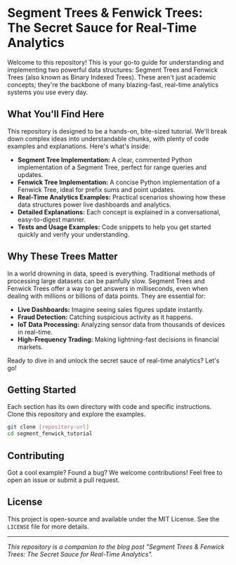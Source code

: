 # Segment Trees & Fenwick Trees: The Secret Sauce for Real-Time Analytics

Welcome to this repository! This is your go-to guide for understanding and implementing two powerful data structures: Segment Trees and Fenwick Trees (also known as Binary Indexed Trees). These aren't just academic concepts; they're the backbone of many blazing-fast, real-time analytics systems you use every day.

## What You'll Find Here

This repository is designed to be a hands-on, bite-sized tutorial. We'll break down complex ideas into understandable chunks, with plenty of code examples and explanations. Here's what's inside:

*   **Segment Tree Implementation:** A clear, commented Python implementation of a Segment Tree, perfect for range queries and updates.
*   **Fenwick Tree Implementation:** A concise Python implementation of a Fenwick Tree, ideal for prefix sums and point updates.
*   **Real-Time Analytics Examples:** Practical scenarios showing how these data structures power live dashboards and analytics.
*   **Detailed Explanations:** Each concept is explained in a conversational, easy-to-digest manner.
*   **Tests and Usage Examples:** Code snippets to help you get started quickly and verify your understanding.

## Why These Trees Matter

In a world drowning in data, speed is everything. Traditional methods of processing large datasets can be painfully slow. Segment Trees and Fenwick Trees offer a way to get answers in milliseconds, even when dealing with millions or billions of data points. They are essential for:

*   **Live Dashboards:** Imagine seeing sales figures update instantly.
*   **Fraud Detection:** Catching suspicious activity as it happens.
*   **IoT Data Processing:** Analyzing sensor data from thousands of devices in real-time.
*   **High-Frequency Trading:** Making lightning-fast decisions in financial markets.

Ready to dive in and unlock the secret sauce of real-time analytics? Let's go!

## Getting Started

Each section has its own directory with code and specific instructions. Clone this repository and explore the examples.

```bash
git clone [repository-url]
cd segment_fenwick_tutorial
```

## Contributing

Got a cool example? Found a bug? We welcome contributions! Feel free to open an issue or submit a pull request.

## License

This project is open-source and available under the MIT License. See the `LICENSE` file for more details.

---

*This repository is a companion to the blog post "Segment Trees & Fenwick Trees: The Secret Sauce for Real-Time Analytics".*


